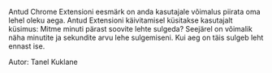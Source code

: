 Antud Chrome Extensioni eesmärk on anda kasutajale võimalus piirata oma lehel oleku aega.
Antud Extensioni käivitamisel küsitakse kasutajalt küsimus: Mitme minuti pärast soovite lehte sulgeda?
Seejärel on võimalik näha minutite ja sekundite arvu lehe sulgemiseni. Kui aeg on täis sulgeb leht ennast ise.

Autor: Tanel Kuklane
